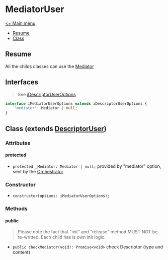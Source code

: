 # MediatorUser

[<= Main menu](https://github.com/Psychopoulet/node-pluginsmanager-plugin)

* [Resume](#resume)
* [Class](#class-extends-descriptoruser)

## Resume

All the childs classes can use the [Mediator](./Mediator.md)

## Interfaces

> See [iDescriptorUserOptions](./DescriptorUser.md#interfaces)

```typescript
interface iMediatorUserOptions extends iDescriptorUserOptions {
	"mediator": Mediator | null;
}
```

## Class (extends [DescriptorUser](./DescriptorUser.md))

### Attributes

#### protected

  * ``` protected _Mediator: Mediator | null; ``` provided by "mediator" option, sent by the [Orchestrator](./Orchestrator.md)

### Constructor

  * ``` constructor(options: iMediatorUserOptions); ```

### Methods

#### public

> Please note the fact that "init" and "release" method MUST NOT be re-writted. Each child has is own init logic.

  * ``` public checkMediator(void): Promise<void> ``` check Descriptor (type and content)

